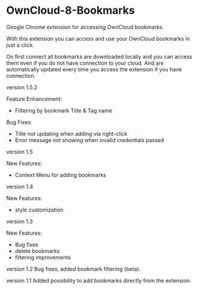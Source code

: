 # OwnCloud-8-Bookmarks
Google Chrome extension for accessing OwnCloud bookmarks.

With this extension you can access and use your OwnCloud bookmarks in just a click.

On first connect all bookmarks are downloaded locally and you can access them even if you do not have connection to your cloud. And are automatically updated every time you access the extension if you have connection.

version 1.5.2

Feature Enhancement:
 - Filtering by bookmark Title & Tag name

Bug Fixes:
 - Title not updating when adding via right-click
 - Error message not showing when invalid credentials passed
 
version 1.5

New Features:
 - Context Menu for adding bookmarks

version 1.4

New Features:
 - style customization

version 1.3

New Features:
 - Bug fixes
 - delete bookmarks
 - filtering improvements

version 1.2
Bug fixes, added bookmark filtering (beta).

version 1.1
Added possibility to add bookmarks directly from the extension.
